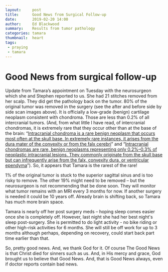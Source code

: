 ```yaml
---
layout:     post
title:      Good News from Surgical Follow-up
date:       2019-02-20 14:00
author:     Ed Blackwood
summary:    Results from tumor pathology
categories: tamara
thumbnail:  heart
tags:
 - praying
 - tamara 
---
```


# Good News from surgical follow-up

Update from Tamara’s appointment on Tuesday with the neurosurgeon which she and Stephen reported to us. She had 21 stitches removed from her scalp. They did get the pathology back on the tumor. 80% of the original tumor was removed in the surgery (see the after and before side by side scan images above). It is officially a low-grade (benign) cartilage neoplasm consistent with chondroma. Those are less than 0.2% of all intercranial tumors. (And, from what little I have read, of intercranial chondromas, it is extremely rare that they occur other than at the base of the brain: “[Intracranial chondroma is a rare benign neoplasm that occurs most often at the skull base. In extremely rare instances, it arises from the dura mater of the convexity or from the falx cerebri](https://www.ncbi.nlm.nih.gov/pubmed/24614393)” and “[Intracranial chondromas are rare, benign neoplasms representing only 0.2%–0.3% of neoplastic intracranial lesions. They commonly originate from the skull base but can infrequently arise from the falx, convexity dura, or ventricular ependyma](https://www.sciencedirect.com/science/article/pii/S1878875018322150)”). So, it appears that Tamara is the rarest of the rare! 

1% of the original tumor is stuck to the superior sagittal sinus and is too risky to remove. The other 19% might need to be removed – but the neurosurgeon is not recommending that be done soon. They will monitor what tumor remains with an MRI every 3 months for now. If another surgery is needed it could be 10 years off. Already brain is shifting back, so Tamara has much more brain space.

Tamara is nearly off her post surgery meds – hoping sleep comes easier once she is completely off. However, last night she had her best night's sleep post-surgery. She is permitted to do light activity - no bike riding or other high-risk activities for 6 months. She will still be off work for up to 3 months although perhaps, depending on recovery, could start back part time earlier than that.

So, pretty good news. And, we thank God for it. Of course The Good News is that Christ died for sinners such as us. And, in His mercy and grace, God brought us to believe that Good News. And, that is Good News always, even if doctor reports contain bad news.
